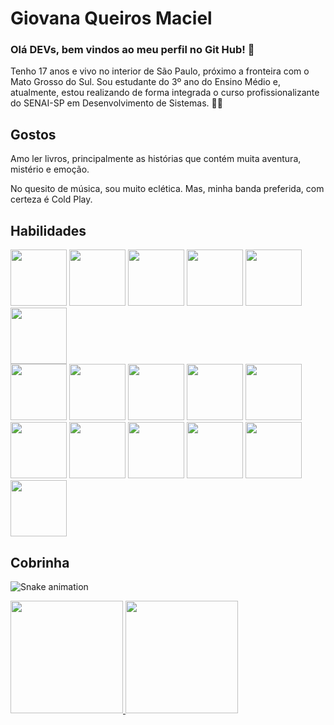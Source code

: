 
# Giovana Queiros Maciel

### Olá DEVs, bem vindos ao meu perfil no Git Hub!  👋

 Tenho 17 anos e vivo no interior de São Paulo, próximo a fronteira com o Mato Grosso do Sul. Sou estudante do 3º ano do Ensino Médio e, atualmente, estou realizando de forma integrada o curso profissionalizante do SENAI-SP em Desenvolvimento de Sistemas. 👩‍💻



## Gostos

Amo ler livros, principalmente as histórias que contém muita aventura, mistério e emoção.

No quesito de música, sou muito eclética. Mas, minha banda preferida, com certeza é Cold Play.
## Habilidades

<div>
<img loading="lazy" src="https://cdn.jsdelivr.net/gh/devicons/devicon@latest/icons/mysql/mysql-original-wordmark.svg" width="90" height="90"/>

<img loading="lazy" src="https://cdn.jsdelivr.net/gh/devicons/devicon@latest/icons/canva/canva-original.svg" width="90" height="90"/>

<img loading="lazy" src="https://cdn.jsdelivr.net/gh/devicons/devicon@latest/icons/chrome/chrome-original-wordmark.svg" width="90" height="90"/>

<img loading="lazy" src="https://cdn.jsdelivr.net/gh/devicons/devicon@latest/icons/css3/css3-original-wordmark.svg" width="90" height="90"/>

<img loading="lazy" src="https://cdn.jsdelivr.net/gh/devicons/devicon@latest/icons/devicon/devicon-original-wordmark.svg" width="90" height="90"/>

<img loading="lazy" src="https://cdn.jsdelivr.net/gh/devicons/devicon@latest/icons/figma/figma-original.svg" width="90" height="90"/>
</div>

<img loading="lazy" src="https://cdn.jsdelivr.net/gh/devicons/devicon@latest/icons/github/github-original-wordmark.svg" width="90" height="90"/>

<img loading="lazy" src="https://cdn.jsdelivr.net/gh/devicons/devicon@latest/icons/githubcodespaces/githubcodespaces-original.svg"  width="90" height="90"/>

<img loading="lazy" src="https://cdn.jsdelivr.net/gh/devicons/devicon@latest/icons/html5/html5-original-wordmark.svg" width="90" height="90"/>

<img loading="lazy" src="https://cdn.jsdelivr.net/gh/devicons/devicon@latest/icons/insomnia/insomnia-original-wordmark.svg" width="90" height="90"/>

<img loading="lazy" src="https://cdn.jsdelivr.net/gh/devicons/devicon@latest/icons/javascript/javascript-original.svg"   width="90" height="90"/>

<img loading="lazy" src="https://cdn.jsdelivr.net/gh/devicons/devicon@latest/icons/markdown/markdown-original.svg"  width="90" height="90"/>

<img loading="lazy" src="https://cdn.jsdelivr.net/gh/devicons/devicon@latest/icons/nodejs/nodejs-original-wordmark.svg" width="90" height="90"/>

<img loading="lazy" src="https://cdn.jsdelivr.net/gh/devicons/devicon@latest/icons/python/python-original-wordmark.svg" width="90" height="90"/>

<img loading="lazy" src="https://cdn.jsdelivr.net/gh/devicons/devicon@latest/icons/sqldeveloper/sqldeveloper-original.svg" width="90" height="90"/>

<img loading="lazy" src="https://cdn.jsdelivr.net/gh/devicons/devicon@latest/icons/vscode/vscode-original-wordmark.svg" width="90" height="90"/>

<img loading="lazy" src="https://cdn.jsdelivr.net/gh/devicons/devicon@latest/icons/windows11/windows11-original-wordmark.svg"  width="90" height="90"/>


## Cobrinha


![Snake animation](https://github.com/GiovanaQMaciel/GiovanaQMaciel/blob/output/github-contribution-grid-snake.svg)


<div>
<a href="https://github.com/GiovanaQMaciel">
<img loading="lazy" height="180em" src="https://github-readme-stats.vercel.app/api/top-langs/?username=giovanaqmaciel&layout=compact&langs_count=7&theme=dracula"/>
<img loading="lazy" height="180em" src="https://github-readme-stats.vercel.app/api?username=giovanaqmaciel&show_icons=true&theme=dracula&include_all_commits=true&count_private=true"/>
</div>
